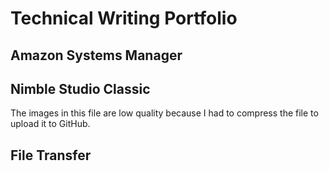# Technical Writing Portfolio

## Amazon Systems Manager 

## Nimble Studio Classic
The images in this file are low quality because I had to compress the file to upload it to GitHub.

## File Transfer
